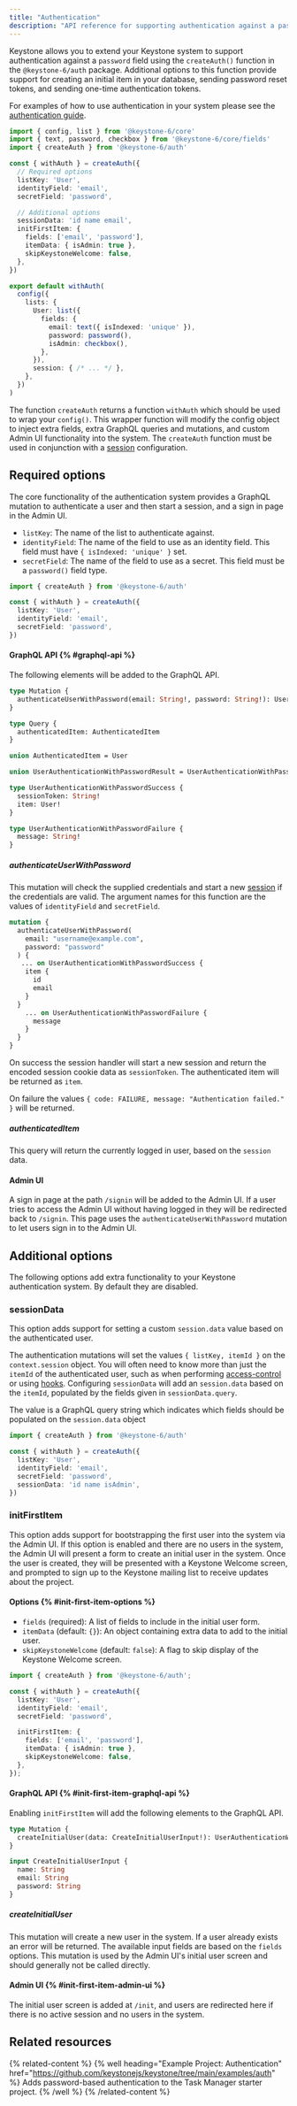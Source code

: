 ```yaml
---
title: "Authentication"
description: "API reference for supporting authentication against a password field using the createAuth() function in the `@keystone-6/auth` package."
---
```


Keystone allows you to extend your Keystone system to support authentication against a `password` field using the `createAuth()` function in the `@keystone-6/auth` package.
Additional options to this function provide support for creating an initial item in your database, sending password reset tokens, and sending one-time authentication tokens.

For examples of how to use authentication in your system please see the [authentication guide](../guides/auth-and-access-control).

```typescript
import { config, list } from '@keystone-6/core'
import { text, password, checkbox } from '@keystone-6/core/fields'
import { createAuth } from '@keystone-6/auth'

const { withAuth } = createAuth({
  // Required options
  listKey: 'User',
  identityField: 'email',
  secretField: 'password',

  // Additional options
  sessionData: 'id name email',
  initFirstItem: {
    fields: ['email', 'password'],
    itemData: { isAdmin: true },
    skipKeystoneWelcome: false,
  },
})

export default withAuth(
  config({
    lists: {
      User: list({
        fields: {
          email: text({ isIndexed: 'unique' }),
          password: password(),
          isAdmin: checkbox(),
        },
      }),
      session: { /* ... */ },
    },
  })
)
```

The function `createAuth` returns a function `withAuth` which should be used to wrap your `config()`.
This wrapper function will modify the config object to inject extra fields, extra GraphQL queries and mutations, and custom Admin UI functionality into the system.
The `createAuth` function must be used in conjunction with a [session](./session) configuration.

## Required options

The core functionality of the authentication system provides a GraphQL mutation to authenticate a user and then start a session, and a sign in page in the Admin UI.

- `listKey`: The name of the list to authenticate against.
- `identityField`: The name of the field to use as an identity field. This field must have `{ isIndexed: 'unique' }` set.
- `secretField`: The name of the field to use as a secret. This field must be a `password()` field type.

```typescript
import { createAuth } from '@keystone-6/auth'

const { withAuth } = createAuth({
  listKey: 'User',
  identityField: 'email',
  secretField: 'password',
})
```

#### GraphQL API {% #graphql-api %}

The following elements will be added to the GraphQL API.

```graphql
type Mutation {
  authenticateUserWithPassword(email: String!, password: String!): UserAuthenticationWithPasswordResult!
}

type Query {
  authenticatedItem: AuthenticatedItem
}

union AuthenticatedItem = User

union UserAuthenticationWithPasswordResult = UserAuthenticationWithPasswordSuccess | UserAuthenticationWithPasswordFailure

type UserAuthenticationWithPasswordSuccess {
  sessionToken: String!
  item: User!
}

type UserAuthenticationWithPasswordFailure {
  message: String!
}
```

##### authenticateUserWithPassword

This mutation will check the supplied credentials and start a new [session](./session) if the credentials are valid.
The argument names for this function are the values of `identityField` and `secretField`.

```graphql
mutation {
  authenticateUserWithPassword(
    email: "username@example.com",
    password: "password"
  ) {
   ... on UserAuthenticationWithPasswordSuccess {
    item {
      id
      email
    }
  }
    ... on UserAuthenticationWithPasswordFailure {
      message
    }
  }
}
```

On success the session handler will start a new session and return the encoded session cookie data as `sessionToken`.
The authenticated item will be returned as `item`.

On failure the values `{ code: FAILURE, message: "Authentication failed." }` will be returned.

##### authenticatedItem

This query will return the currently logged in user, based on the `session` data.

#### Admin UI

A sign in page at the path `/signin` will be added to the Admin UI.
If a user tries to access the Admin UI without having logged in they will be redirected back to `/signin`.
This page uses the `authenticateUserWithPassword` mutation to let users sign in to the Admin UI.

## Additional options

The following options add extra functionality to your Keystone authentication system.
By default they are disabled.

### sessionData

This option adds support for setting a custom `session.data` value based on the authenticated user.

The authentication mutations will set the values `{ listKey, itemId }` on the `context.session` object.
You will often need to know more than just the `itemId` of the authenticated user, such as when performing [access-control](../guides/auth-and-access-control) or using [hooks](../guides/hooks).
Configuring `sessionData` will add an `session.data` based on the `itemId`, populated by the fields given in `sessionData.query`.

The value is a GraphQL query string which indicates which fields should be populated on the `session.data` object

```typescript
import { createAuth } from '@keystone-6/auth'

const { withAuth } = createAuth({
  listKey: 'User',
  identityField: 'email',
  secretField: 'password',
  sessionData: 'id name isAdmin',
})
```

### initFirstItem

This option adds support for bootstrapping the first user into the system via the Admin UI.
If this option is enabled and there are no users in the system, the Admin UI will present a form to create an initial user in the system.
Once the user is created, they will be presented with a Keystone Welcome screen, and prompted to sign up to the Keystone mailing list to receive updates about the project.

#### Options {% #init-first-item-options %}

- `fields` (required): A list of fields to include in the initial user form.
- `itemData` (default: `{}`): An object containing extra data to add to the initial user.
- `skipKeystoneWelcome` (default: `false`): A flag to skip display of the Keystone Welcome screen.

```typescript
import { createAuth } from '@keystone-6/auth';

const { withAuth } = createAuth({
  listKey: 'User',
  identityField: 'email',
  secretField: 'password',

  initFirstItem: {
    fields: ['email', 'password'],
    itemData: { isAdmin: true },
    skipKeystoneWelcome: false,
  },
});
```

#### GraphQL API {% #init-first-item-graphql-api %}

Enabling `initFirstItem` will add the following elements to the GraphQL API.

```graphql
type Mutation {
  createInitialUser(data: CreateInitialUserInput!): UserAuthenticationWithPasswordSuccess!
}

input CreateInitialUserInput {
  name: String
  email: String
  password: String
}
```

##### createInitialUser

This mutation will create a new user in the system.
If a user already exists an error will be returned.
The available input fields are based on the `fields` options.
This mutation is used by the Admin UI's initial user screen and should generally not be called directly.

#### Admin UI {% #init-first-item-admin-ui %}

The initial user screen is added at `/init`, and users are redirected here if there is no active session and no users in the system.

## Related resources

{% related-content %}
{% well
heading="Example Project: Authentication"
href="https://github.com/keystonejs/keystone/tree/main/examples/auth" %}
Adds password-based authentication to the Task Manager starter project.
{% /well %}
{% /related-content %}
